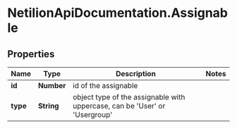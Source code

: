 # NetilionApiDocumentation.Assignable

## Properties
Name | Type | Description | Notes
------------ | ------------- | ------------- | -------------
**id** | **Number** | id of the assignable | 
**type** | **String** | object type of the assignable with uppercase, can be &#39;User&#39; or &#39;Usergroup&#39; | 


